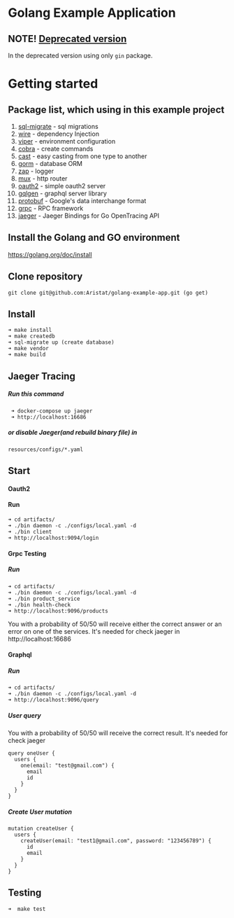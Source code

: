 # Golang Example Application

## NOTE! [Deprecated version](https://github.com/Aristat/golang-example-app/tree/gin-example)

In the deprecated version using only `gin` package.

# Getting started

## Package list, which using in this example project

1. [sql-migrate](https://github.com/rubenv/sql-migrate) - sql migrations
2. [wire](https://github.com/google/wire) - dependency Injection
3. [viper](https://github.com/spf13/viper) - environment configuration
4. [cobra](https://github.com/spf13/cobra) - create commands
5. [cast](https://github.com/spf13/cast) - easy casting from one type to another
6. [gorm](https://github.com/jinzhu/gorm) - database ORM
7. [zap](https://github.com/uber-go/zap) - logger
8. [mux](https://github.com/gorilla/mux) - http router
9. [oauth2](https://github.com/go-oauth2/oauth2) - simple oauth2 server
10. [gqlgen](https://github.com/99designs/gqlgen) - graphql server library
11. [protobuf](https://github.com/golang/protobuf) - Google's data interchange format
12. [grpc](google.golang.org/grpc) - RPC framework
13. [jaeger](http://github.com/uber/jaeger-client-go) - Jaeger Bindings for Go OpenTracing API

## Install the Golang and GO environment

https://golang.org/doc/install

## Clone repository

```
git clone git@github.com:Aristat/golang-example-app.git (go get)
```

## Install

```
➜ make install
➜ make createdb
➜ sql-migrate up (create database)
➜ make vendor
➜ make build
```

## Jaeger Tracing


##### Run this command

```
 ➜ docker-compose up jaeger
 ➜ http://localhost:16686
```

##### or disable Jaeger(and rebuild binary file) in

```
resources/configs/*.yaml
```

##  Start

#### Oauth2
 
#### Run

```
➜ cd artifacts/
➜ ./bin daemon -c ./configs/local.yaml -d
➜ ./bin client
➜ http://localhost:9094/login
```

#### Grpc Testing

##### Run
```
➜ cd artifacts/
➜ ./bin daemon -c ./configs/local.yaml -d
➜ ./bin product_service
➜ ./bin health-check
➜ http://localhost:9096/products
```

You with a probability of 50/50 will receive either the correct answer or an error on one of the services.
It's needed for check jaeger in http://localhost:16686

#### Graphql 

##### Run
```
➜ cd artifacts/
➜ ./bin daemon -c ./configs/local.yaml -d
➜ http://localhost:9096/query
```

##### User query

You with a probability of 50/50 will receive the correct result. It's needed for check jaeger

```
query oneUser {
  users {
    one(email: "test@gmail.com") {
      email
      id
    }
  }
}
```

##### Create User mutation
```
mutation createUser {
  users {
    createUser(email: "test1@gmail.com", password: "123456789") {
      id
      email
    }
  }
}
```

## Testing
```
➜  make test
```
